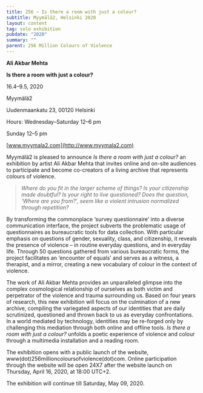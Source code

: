 ```yaml
---
title: 256 ~ Is there a room with just a colour?
subtitle: Myymälä2, Helsinki 2020
layout: content
tag: solo exhibition
pubdate: "2020"
summary: ""
parent: 256 Million Colours of Violence
---
```



**Ali Akbar Mehta**

**Is there a room with just a colour?**

16.4–9.5, 2020

Myymälä2

Uudenmaankatu 23, 00120 Helsinki

Hours: Wednesday–Saturday 12–6 pm

Sunday 12–5 pm

[www.myymala2.com](http://www.myymala2.com)



Myymälä2 is pleased to announce *Is there a room with just a colour?* an exhibition by artist Ali Akbar Mehta that invites online and on-site audiences to participate and become co-creators of a living archive that represents colours of violence.

> *Where do you fit in the larger scheme of things? Is your citizenship made doubtful? Is your right to live questioned? Does the question, ‘Where are you from?’, seem like a violent intrusion normalized through repetition?* 

By transforming the commonplace ‘survey questionnaire’ into a diverse communication interface, the project subverts the problematic usage of questionnaires as bureaucratic tools for data collection. With particular emphasis on questions of gender, sexuality, class, and citizenship, it reveals the presence of violence – in routine everyday questions, and in everyday life. Through 50 questions gathered from various bureaucratic forms, the project facilitates an ‘encounter of equals’ and serves as a witness, a therapist, and a mirror, creating a new vocabulary of colour in the context of violence.

The work of Ali Akbar Mehta provides an unparalleled glimpse into the complex cosmological relationship of ourselves as both victim and perpetrator of the violence and trauma surrounding us. Based on four years of research, this new exhibition will focus on the culmination of a new archive, compiling the variegated aspects of our identities that are daily scrutinized, questioned and thrown back to us as everyday confrontations. In a world mediated by technology, identities may be re-forged only by challenging this mediation through both online and offline tools. *Is there a room with just a colour?* unfolds a poetic experience of violence and colour through a multimedia installation and a reading room.

The exhibition opens with a public launch of the website, www(dot)256millioncoloursofviolence(dot)com. Online participation through the website will be open 24X7 after the website launch on Thursday, April 16, 2020, at 18:00 UTC+2. 

The exhibition will continue till Saturday, May 09, 2020.